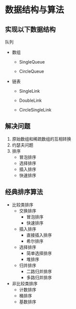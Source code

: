 

# 数据结构与算法

## 实现以下数据结构
队列

- 数组

    - SingleQueue

    - CircleQueue 

- 链表

    - SingleLink

    - DoubleLink

    - CircleSingleLink

## 解决问题
 1. 原始数组和稀疏数组的互相转换
 2. 约瑟夫问题
 3. 排序
    * 冒泡排序
    * 选择排序
    * 插入排序
    * 快速排序
    
## 经典排序算法
* 比较类排序
    * 交换排序
        * 冒泡排序
        * 快速排序
    * 插入排序
        * 直接插入排序
        * 希尔排序
    * 选择排序
        * 简单选择排序
        * 堆排序
    * 归并排序
        * 二路归并排序
        * 多路归并排序
* 非比较类排序
    * 计数排序
    * 桶排序
    * 基数排序
    

